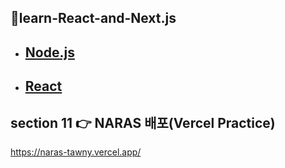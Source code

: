 ## 📌learn-React-and-Next.js


- ## [Node.js](https://velog.io/@yeong6415/Node.js%EB%9E%80)
- ## [React](https://velog.io/@yeong6415/React-Virtual-DOM)


## section 11 👉 NARAS 배포(Vercel Practice)
https://naras-tawny.vercel.app/
